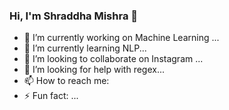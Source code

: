 ### Hi, I'm Shraddha Mishra 👋

- 🔭 I’m currently working on Machine Learning ...
- 🌱 I’m currently learning NLP...
- 👯 I’m looking to collaborate on Instagram ...
- 🤔 I’m looking for help with regex...
- 📫 How to reach me: 
- ⚡ Fun fact: ...
